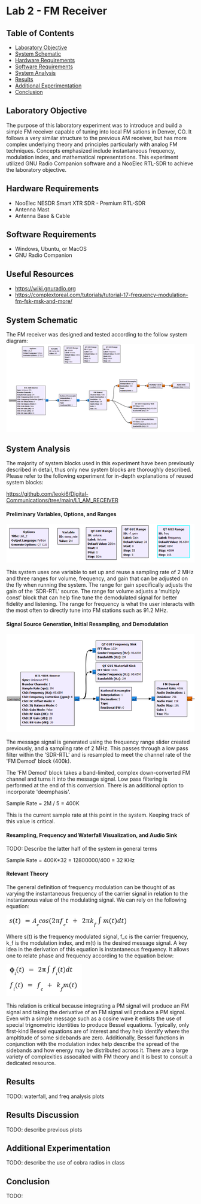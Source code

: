 # Lab 2 - FM Receiver

## Table of Contents
- [Laboratory Objective](#laboratory-objective)
- [System Schematic](#system-schematic)
- [Hardware Requirements](#technology-description)
- [Software Requirements](#technology-description)
- [System Analysis](#system-analysis)
- [Results](#results)
- [Additional Experimentation](#additional-experimentation)
- [Conclusion](#conclusion)

## Laboratory Objective
The purpose of this laboratory experiment was to introduce and build a simple FM receiver capable of tuning into local FM sations in Denver, CO. It follows a very similar structure to the previous AM receiver, but has more complex underlying theory and principles particularly with analog FM techniques. Concepts emphasized include instantaneous frequency, modulation index, and mathematical representations. This experiment utilized GNU Radio Companion software and a NooElec RTL-SDR to achieve the laboratory objective.

## Hardware Requirements
- NooElec NESDR Smart XTR SDR - Premium RTL-SDR
- Antenna Mast
- Antenna Base & Cable

## Software Requirements
- Windows, Ubuntu, or MacOS
- GNU Radio Companion

## Useful Resources
- https://wiki.gnuradio.org
- https://complextoreal.com/tutorials/tutorial-17-frequency-modulation-fm-fsk-msk-and-more/

## System Schematic
The FM receiver was designed and tested according to the follow system diagram:
![image](https://github.com/leoki6/Digital-Communications/blob/main/L2_FM_RECEIVER/General_System_Diagram/system_block_diagram.png)

## System Analysis
The majority of system blocks used in this experiment have been previously described in detail, thus only new system blocks are thoroughly described. Please refer to the following experiment for in-depth explanations of reused system blocks:

https://github.com/leoki6/Digital-Communications/tree/main/L1_AM_RECEIVER

#### Preliminary Variables, Options, and Ranges
![image](https://github.com/leoki6/Digital-Communications/blob/main/L2_FM_RECEIVER/Additional_Figures/prelim_vars.png)

This system uses one variable to set up and reuse a sampling rate of 2 MHz and three ranges for volume, frequency, and gain that can be adjusted on the fly when running the system. The range for gain specifically adjusts the gain of the 'SDR-RTL' source. The range for volume adjusts a 'multiply const' block that can help fine tune the demodulated signal for better fidelity and listening. The range for frequency is what the user interacts with the most often to directly tune into FM stations such as 91.2 MHz.

#### Signal Source Generation, Initial Resampling, and Demodulation
![image](https://github.com/leoki6/Digital-Communications/blob/main/L2_FM_RECEIVER/Additional_Figures/generation_resample_demod.png)

The message signal is generated using the frequency range slider created previously, and a sampling rate of 2 MHz. This passes through a low pass filter within the 'SDR-RTL' and is resampled to meet the channel rate of the 'FM Demod' block (400k).

The 'FM Demod' block takes a band-limited, complex down-converted FM channel and turns it into the message signal. Low pass filtering is performed at the end of this conversion. There is an additional option to incorporate 'deemphasis'. 

Sample Rate = 2M / 5 = 400K

This is the current sample rate at this point in the system. Keeping track of this value is critical.

#### Resampling, Frequency and Waterfall Visualization, and Audio Sink
TODO: Describe the latter half of the system in general terms

Sample Rate = 400K*32 = 12800000/400 = 32 KHz

#### Relevant Theory
The general definition of frequency modulation can be thought of as varying the instantaneous frequency of the carrier signal in relation to the instantanous value of the modulating signal. We can rely on the following equation:

![image](https://github.com/leoki6/Digital-Communications/blob/main/L2_FM_RECEIVER/Additional_Figures/mod_eqn_v2.png)

Where s(t) is the frequency modulated signal, f_c is the carrier frequency, k_f is the modulation index, and m(t) is the desired message signal. A key idea in the derivation of this equation is instantaneous frequency. It allows one to relate phase and frequency according to the equation below:

![image](https://github.com/leoki6/Digital-Communications/blob/main/L2_FM_RECEIVER/Additional_Figures/phase_freq_relation.png)

This relation is critical because integrating a PM signal will produce an FM signal and taking the derivative of an FM signal will produce a PM signal. Even with a simple message such as a cosine wave it enlists the use of special trignometric identities to produce Bessel equations. Typically, only first-kind Bessel equations are of interest and they help identify where the ampltitude of some sidebands are zero. Additionally, Bessel functions in conjunction with the modulation index help describe the spread of the sidebands and how energy may be distributed across it. There are a large variety of complexities assocaited with FM theory and it is best to consult a dedicated resource.

## Results
TODO: waterfall, and freq analysis plots

## Results Discussion
TODO: describe previous plots

## Additional Experimentation
TODO: describe the use of cobra radios in class

## Conclusion
TODO:

